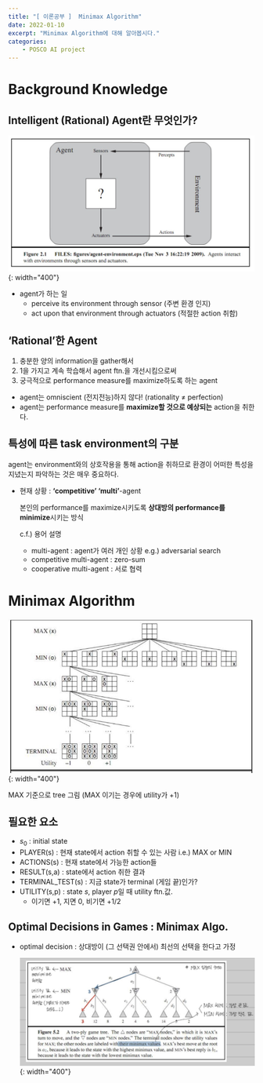 ```yaml
---
title: "[ 이론공부 ]  Minimax Algorithm"
date: 2022-01-10
excerpt: "Minimax Algorithm에 대해 알아봅시다."
categories: 
    - POSCO AI project
---
```



# Background Knowledge

## Intelligent (Rational) Agent란 무엇인가?

![1.png](/assets/images/posts/POSCO_AI_project/gan1/1.png){: width="400"}

- agent가 하는 일
    - perceive its environment through sensor (주변 환경 인지)
    - act upon that environment through actuators (적절한 action 취함)


## ‘Rational’한 Agent

1. 충분한 양의 information을 gather해서
2. 1을 가지고 계속 학습해서 agent ftn.을 개선시킴으로써
3. 궁극적으로 performance measure를 maximize하도록 하는 agent
- agent는 omniscient (전지전능)하지 않다! (rationality ≠ perfection)
- agent는 performance measure를 **maximize할 것으로 예상되는** action을 취한다.


## 특성에 따른 task environment의 구분  

agent는 environment와의 상호작용을 통해 action을 취하므로 환경이 어떠한 특성을 지녔는지 파악하는 것은 매우 중요하다.

- 현재 상황 : **‘competitive’ ‘multi’**-agent
    
    본인의 performance를 maximize시키도록 **상대방의 performance를 minimize**시키는 방식
    
    c.f.) 용어 설명
    
    - multi-agent : agent가 여러 개인 상황 e.g.) adversarial search
    - competitive multi-agent : zero-sum
    - cooperative multi-agent : 서로 협력
    


# Minimax Algorithm

![2.png](/assets/images/posts/POSCO_AI_project/gan1/2.png){: width="400"}

MAX 기준으로 tree 그림 (MAX 이기는 경우에 utility가 +1)

## 필요한 요소
- $s_0$ : initial state
- PLAYER(s) : 현재 state에서 action 취할 수 있는 사람 i.e.) MAX or MIN
- ACTIONS(s) : 현재 state에서 가능한 action들
- RESULT(s,a) : state에서 action 취한 결과
- TERMINAL_TEST(s) : 지금 state가 terminal (게임 끝)인가?
- UTILITY(s,p) : state $s$, player $p$일 때 utility ftn.값.
    - 이기면 +1, 지면 0, 비기면 +1/2


## Optimal Decisions in Games : Minimax Algo.
- optimal decision : 상대방이 (그 선택권 안에서) 최선의 선택을 한다고 가정

    ![3.jpg](/assets/images/posts/POSCO_AI_project/gan1/3.jpg){: width="400"}
